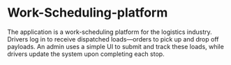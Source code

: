 # Work-Scheduling-platform
The application is a work-scheduling platform for the logistics industry. Drivers log in to receive dispatched loads—orders to pick up and drop off payloads. An admin uses a simple UI to submit and track these loads, while drivers update the system upon completing each stop.
